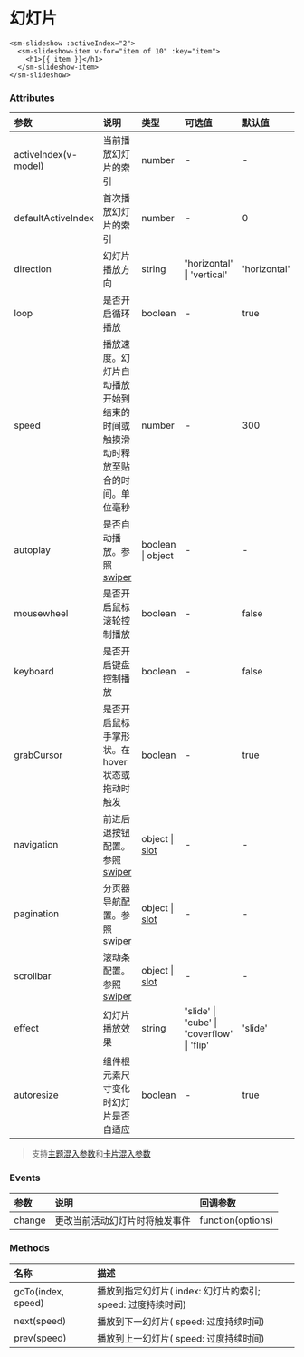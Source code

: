 # 幻灯片

<sm-iframe src="https://iclient.supermap.io/examples/component/components_slideshow_vue.html"></sm-iframe>

```vue
<sm-slideshow :activeIndex="2">
  <sm-slideshow-item v-for="item of 10" :key="item">
    <h1>{{ item }}</h1>
  </sm-slideshow-item>
</sm-slideshow>
```

### Attributes

| 参数                 | 说明                                                                              | 类型                                                                                                                                              | 可选值                                     | 默认值       |
| :------------------- | :-------------------------------------------------------------------------------- | :------------------------------------------------------------------------------------------------------------------------------------------------ | :----------------------------------------- | :----------- |
| activeIndex(v-model) | 当前播放幻灯片的索引                                                              | number                                                                                                                                            | -                                          | -            |
| defaultActiveIndex   | 首次播放幻灯片的索引                                                              | number                                                                                                                                            | -                                          | 0            |
| direction            | 幻灯片播放方向                                                                    | string                                                                                                                                            | 'horizontal' \| 'vertical'                 | 'horizontal' |
| loop                 | 是否开启循环播放                                                                  | boolean                                                                                                                                           | -                                          | true         |
| speed                | 播放速度。幻灯片自动播放开始到结束的时间或触摸滑动时释放至贴合的时间。单位毫秒    | number                                                                                                                                            | -                                          | 300          |
| autoplay             | 是否自动播放。参照[swiper](https://www.swiper.com.cn/api/autoplay/16.html)        | boolean \| object                                                                                                                                 | -                                          | -            |
| mousewheel           | 是否开启鼠标滚轮控制播放                                                          | boolean                                                                                                                                           | -                                          | false        |
| keyboard             | 是否开启键盘控制播放                                                              | boolean                                                                                                                                           | -                                          | false        |
| grabCursor           | 是否开启鼠标手掌形状。在 hover 状态或拖动时触发                                   | boolean                                                                                                                                           | -                                          | true         |
| navigation           | 前进后退按钮配置。参照[swiper](https://www.swiper.com.cn/api/navigation/355.html) | object \| [slot](https://github.com/surmon-china/surmon-china.github.io/blob/source/projects/vue-awesome-swiper/examples/30-thumbs-gallery.vue)   | -                                          | -            |
| pagination           | 分页器导航配置。参照[swiper](https://www.swiper.com.cn/api/pagination/362.html)   | object \| [slot](https://github.com/surmon-china/surmon-china.github.io/blob/source/projects/vue-awesome-swiper/examples/14-centered-auto.vue)    | -                                          | -            |
| scrollbar            | 滚动条配置。参照[swiper](https://www.swiper.com.cn/api/scrollbar/369.html)        | object \| [slot](https://github.com/surmon-china/surmon-china.github.io/blob/source/projects/vue-awesome-swiper/examples/16-scroll-container.vue) | -                                          | -            |
| effect               | 幻灯片播放效果                                                                    | string                                                                                                                                            | 'slide' \| 'cube' \| 'coverflow' \| 'flip' | 'slide'      |
| autoresize           | 组件根元素尺寸变化时幻灯片是否自适应                                              | boolean                                                                                                                                           | -                                          | true         |

> 支持[主题混入参数](/zh/api/mixin/mixin.md#theme)和[卡片混入参数](/zh/api/mixin/mixin.md#collapsedcard)

### Events

| 参数   | 说明                           | 回调参数          |
| :----- | :----------------------------- | :---------------- |
| change | 更改当前活动幻灯片时将触发事件 | function(options) |

### Methods

| 名称               | 描述                                                        |
| :----------------- | :---------------------------------------------------------- |
| goTo(index, speed) | 播放到指定幻灯片( index: 幻灯片的索引; speed: 过度持续时间) |
| next(speed)        | 播放到下一幻灯片( speed: 过度持续时间)                      |
| prev(speed)        | 播放到上一幻灯片( speed: 过度持续时间)                      |
